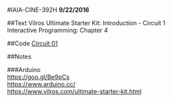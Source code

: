#IAIA-CINE-392H
**9/22/2016**

##Text
Vilros Ultimate Starter Kit: Introduction - Circuit 1  
Interactive Programming: Chapter 4  

##Code
[Circuit 01](../arduino/Circuit_01/Circuit_01.ino)  

##Notes  

###Arduino  
https://goo.gl/Be9pCs  
https://www.arduino.cc/  
https://www.vilros.com/ultimate-starter-kit.html

